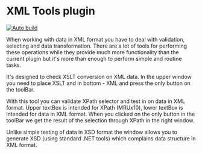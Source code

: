 # XML Tools plugin
[![Auto build](https://github.com/DKorablin/Plugin.Tools.Xml/actions/workflows/release.yml/badge.svg)](https://github.com/DKorablin/Plugin.Tools.Xml/releases/latest)

When working with data in XML format you have to deal with validation, selecting and data transformation. There are a lot of tools for performing these operations while they provide much more functionality than the current plugin but it's more than enough to perform simple and routine tasks.

It's designed to check XSLT conversion on XML data. In the upper window you need to place XSLT and in bottom - XML and press the only button on the toolBar.

With this tool you can validate XPath selector and test in on data in XML format. Upper textBox is intended for XPath (MRUх10), lower textBox is intended for data in XML format. When you clicked on the only button in the toolBar we get the result of the selection through XPath in the right window.

Unlike simple testing of data in XSD format the window allows you to generate XSD (using standard .NET tools) which complains data structure in XML format.